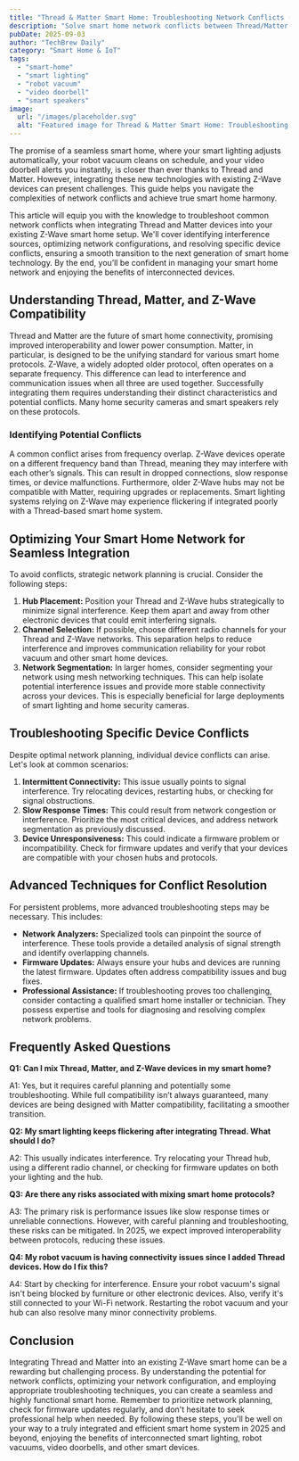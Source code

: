```yaml
---
title: "Thread & Matter Smart Home: Troubleshooting Network Conflicts (2024)"
description: "Solve smart home network conflicts between Thread/Matter & Z-Wave devices (smart lighting, robot vacuums, video doorbells). Get a seamless smart home experience. Read our complete guide now!"
pubDate: 2025-09-03
author: "TechBrew Daily"
category: "Smart Home & IoT"
tags:
  - "smart-home"
  - "smart lighting"
  - "robot vacuum"
  - "video doorbell"
  - "smart speakers"
image:
  url: "/images/placeholder.svg"
  alt: "Featured image for Thread & Matter Smart Home: Troubleshooting Network Conflicts (2024)"
---
```


The promise of a seamless smart home, where your smart lighting adjusts automatically, your robot vacuum cleans on schedule, and your video doorbell alerts you instantly, is closer than ever thanks to Thread and Matter.  However, integrating these new technologies with existing Z-Wave devices can present challenges.  This guide helps you navigate the complexities of network conflicts and achieve true smart home harmony.

This article will equip you with the knowledge to troubleshoot common network conflicts when integrating Thread and Matter devices into your existing Z-Wave smart home setup. We'll cover identifying interference sources, optimizing network configurations, and resolving specific device conflicts, ensuring a smooth transition to the next generation of smart home technology. By the end, you’ll be confident in managing your smart home network and enjoying the benefits of interconnected devices.


## Understanding Thread, Matter, and Z-Wave Compatibility

Thread and Matter are the future of smart home connectivity, promising improved interoperability and lower power consumption.  Matter, in particular, is designed to be the unifying standard for various smart home protocols. Z-Wave, a widely adopted older protocol, often operates on a separate frequency. This difference can lead to interference and communication issues when all three are used together.  Successfully integrating them requires understanding their distinct characteristics and potential conflicts.  Many home security cameras and smart speakers rely on these protocols.

### Identifying Potential Conflicts

A common conflict arises from frequency overlap. Z-Wave devices operate on a different frequency band than Thread, meaning they may interfere with each other’s signals.  This can result in dropped connections, slow response times, or device malfunctions.  Furthermore, older Z-Wave hubs may not be compatible with Matter, requiring upgrades or replacements. Smart lighting systems relying on Z-Wave may experience flickering if integrated poorly with a Thread-based smart home system.

## Optimizing Your Smart Home Network for Seamless Integration

To avoid conflicts, strategic network planning is crucial.  Consider the following steps:

1. **Hub Placement:** Position your Thread and Z-Wave hubs strategically to minimize signal interference.  Keep them apart and away from other electronic devices that could emit interfering signals.
2. **Channel Selection:**  If possible, choose different radio channels for your Thread and Z-Wave networks.  This separation helps to reduce interference and improves communication reliability for your robot vacuum and other smart home devices.
3. **Network Segmentation:**  In larger homes, consider segmenting your network using mesh networking techniques. This can help isolate potential interference issues and provide more stable connectivity across your devices.  This is especially beneficial for large deployments of smart lighting and home security cameras.

## Troubleshooting Specific Device Conflicts

Despite optimal network planning, individual device conflicts can arise. Let's look at common scenarios:

1. **Intermittent Connectivity:** This issue usually points to signal interference. Try relocating devices, restarting hubs, or checking for signal obstructions.
2. **Slow Response Times:**  This could result from network congestion or interference.  Prioritize the most critical devices, and address network segmentation as previously discussed.
3. **Device Unresponsiveness:**  This could indicate a firmware problem or incompatibility.  Check for firmware updates and verify that your devices are compatible with your chosen hubs and protocols.


##  Advanced Techniques for Conflict Resolution

For persistent problems, more advanced troubleshooting steps may be necessary. This includes:

* **Network Analyzers:**  Specialized tools can pinpoint the source of interference.  These tools provide a detailed analysis of signal strength and identify overlapping channels.
* **Firmware Updates:** Always ensure your hubs and devices are running the latest firmware.  Updates often address compatibility issues and bug fixes.
* **Professional Assistance:** If troubleshooting proves too challenging, consider contacting a qualified smart home installer or technician.  They possess expertise and tools for diagnosing and resolving complex network problems.

## Frequently Asked Questions

**Q1: Can I mix Thread, Matter, and Z-Wave devices in my smart home?**

A1: Yes, but it requires careful planning and potentially some troubleshooting.  While full compatibility isn’t always guaranteed, many devices are being designed with Matter compatibility, facilitating a smoother transition.

**Q2: My smart lighting keeps flickering after integrating Thread. What should I do?**

A2:  This usually indicates interference. Try relocating your Thread hub, using a different radio channel, or checking for firmware updates on both your lighting and the hub.

**Q3:  Are there any risks associated with mixing smart home protocols?**

A3:  The primary risk is performance issues like slow response times or unreliable connections.  However, with careful planning and troubleshooting, these risks can be mitigated.  In 2025, we expect improved interoperability between protocols, reducing these issues.


**Q4:  My robot vacuum is having connectivity issues since I added Thread devices. How do I fix this?**

A4:  Start by checking for interference.  Ensure your robot vacuum's signal isn't being blocked by furniture or other electronic devices.  Also, verify it's still connected to your Wi-Fi network.  Restarting the robot vacuum and your hub can also resolve many minor connectivity problems.


## Conclusion

Integrating Thread and Matter into an existing Z-Wave smart home can be a rewarding but challenging process.  By understanding the potential for network conflicts, optimizing your network configuration, and employing appropriate troubleshooting techniques, you can create a seamless and highly functional smart home.  Remember to prioritize network planning, check for firmware updates regularly, and don't hesitate to seek professional help when needed. By following these steps, you'll be well on your way to a truly integrated and efficient smart home system in 2025 and beyond, enjoying the benefits of interconnected smart lighting, robot vacuums, video doorbells, and other smart devices.